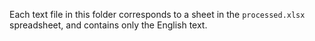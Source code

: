 Each text file in this folder corresponds to a sheet in the `processed.xlsx` spreadsheet, and contains only the English text.